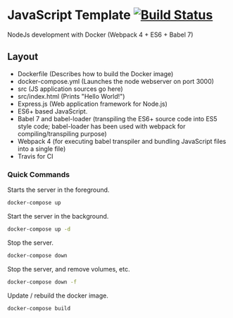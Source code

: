 # JavaScript Template [![Build Status](https://travis-ci.org/paulambanks/JS-Dev-Env-Docker-starter-kit.svg?branch=develop)](https://travis-ci.org/paulambanks/JS-Dev-Env-Docker-starter-kit)

NodeJs development with Docker (Webpack 4 + ES6 + Babel 7)

## Layout

* Dockerfile (Describes how to build the Docker image)
* docker-compose.yml (Launches the node webserver on port 3000)
* src (JS application sources go here)
* src/index.html (Prints "Hello World!")
* Express.js (Web application framework for Node.js)
* ES6+ based JavaScript.
* Babel 7 and babel-loader (transpiling the ES6+ source code into ES5 style code; babel-loader has been used with webpack for compiling/transpiling purpose)
* Webpack 4 (for executing babel transpiler and bundling JavaScript files into a single file)
* Travis for CI

### Quick Commands

Starts the server in the foreground.

```bash
docker-compose up
```

Start the server in the background.
```bash
docker-compose up -d
```

Stop the server.
```bash
docker-compose down
```

Stop the server, and remove volumes, etc.
```bash
docker-compose down -f
```

Update / rebuild the docker image.

```bash
docker-compose build
```
